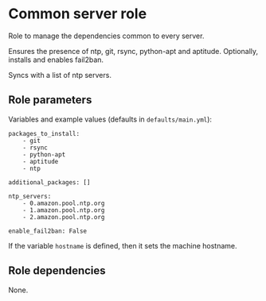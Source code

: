 # Common server role

Role to manage the dependencies common to every server.

Ensures the presence of ntp, git, rsync, python-apt and aptitude. Optionally, installs and enables fail2ban.

Syncs with a list of ntp servers.

## Role parameters

Variables and example values (defaults in `defaults/main.yml`):

```
packages_to_install:
    - git
    - rsync
    - python-apt
    - aptitude
    - ntp

additional_packages: []

ntp_servers:
    - 0.amazon.pool.ntp.org
    - 1.amazon.pool.ntp.org
    - 2.amazon.pool.ntp.org

enable_fail2ban: False
```

If the variable `hostname` is defined, then it sets the machine hostname.

## Role dependencies

None.
